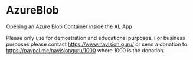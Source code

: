 # AzureBlob
Opening an Azure Blob Container inside the AL App

Please only use for demostration and educational purposes.
For business purposes please contact https://www.navision.guru/ or send a donation to https://paypal.me/navisionguru/1000 where 1000 is the donation.

